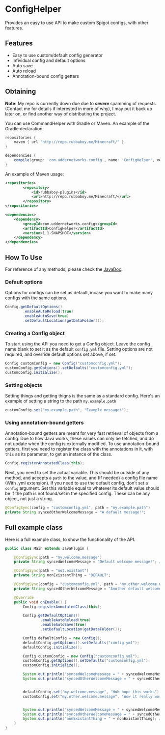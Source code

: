# ConfigHelper
Provides an easy to use API to make custom Spigot configs, with other features.


## Features
+ Easy to use custom/default config generator
+ Infividual config and default options
+ Auto save
+ Auto reload
+ Annotation-bound config getters

## Obtaining
**Note:** My repo is currently down due due to ***severe*** spamming of requests (Contact me for details if interested in more of why), I may put it back up later on, or find another way of distributing the project.

You can use CommandHelper with Gradle or Maven. An example of the Gradle declaration:

```groovy
repositories {
    maven { url "http://repo.rubbaboy.me/Minecraft/" }
}

dependencies {
    compile(group: 'com.uddernetworks.config', name: 'ConfigHelper', version: '1.1-SNAPSHOT')
}
```

An example of Maven usage:
```xml
<repositories>	
        <repository>	
            <id>rubbaboy-plugins</id>	
            <url>http://repo.rubbaboy.me/Minecraft/</url>	
        </repository>
</repositories>

<dependencies>
    <dependency>
        <groupId>com.uddernetworks.config</groupId>
        <artifactId>ConfigHelper</artifactId>
        <version>1.1-SNAPSHOT</version>
    </dependency>
</dependencies>
```

## How To Use
For reference of any methods, please check the [JavaDoc](https://rubbaboy.me/confighelp/).

### Default options
Options for configs can be set as default, incase you want to make many configs with the same options.
```Java
Config.getDefaultOptions()
        .enableAutoReload(true)
        .enableAutoSave(true)
        .setDefaultLocation(getDataFolder());
```

### Creating a Config object
To start using the API you need to get a Config object. Leave the config name blank to set it as the default `config.yml` file. Setting options are not required, and override default options set above, if set.
```Java
Config customConfig = new Config("customconfig.yml");
customConfig.getOptions().setDefaults("customconfig.yml");
customConfig.initialize();
```

### Setting objects
Setting things and getting thigns is the same as a standard config. Here's an example of setting a string to the path `my.example.path`
```Java
customConfig.set("my.example.path", "Example message!");
```

### Using annotation-bound getters
Annotation-bound getters are meant for very fast retrieval of objects from a config. Due to how Java works, these values can only be fetched, and do not update when the config is externally modified.
To use annotation-bound getters, first you need to register the class with the annotations in it, with `this` as its parameter, to get an instance of the class.
```Java
Config.registerAnnotatedClass(this);
```

Next, you need to set the actual variable. This should be outside of any method, and accepts a `path` to the value, and (If needed) a config file name (With .yml extension). If you need to use the default config, don't set a `config` argument. Set this variable equal to whatever its default value should be if the path is not found/set in the specified config. These can be any object, not just a string.
```Java
@ConfigSync(config = "customconfig.yml", path = "my.example.path")
private String syncedOtherWelcomeMessage = "A default message!";
```

## Full example class
Here is a full example class, to show the functionality of the API.
```Java
public class Main extends JavaPlugin {

    @ConfigSync(path = "my.welcome.message")
    private String syncedWelcomeMessage = "Default welcome message!"; // In the config `config.yml` the path `my.welcome.message` says: "Welcome User!"

    @ConfigSync(path = "not.existant")
    private String nonExistantThing = "DEFAULT";

    @ConfigSync(config = "customconfig.yml", path = "my.other.welcome.message")
    private String syncedOtherWelcomeMessage = "Another default welcome message!"; // In the config `customconfig.yml` the path `my.other.welcome.message` says: "Sup Dude!"

    @Override
    public void onEnable() {
        Config.registerAnnotatedClass(this);

        Config.getDefaultOptions()
                .enableAutoReload(true)
                .enableAutoSave(true)
                .setDefaultLocation(getDataFolder());

        Config defaultConfig = new Config();
        defaultConfig.getOptions().setDefaults("config.yml");
        defaultConfig.initialize();

        Config customConfig = new Config("customconfig.yml");
        customConfig.getOptions().setDefaults("customconfig.yml");
        customConfig.initialize();

        System.out.println("syncedWelcomeMessage = " + syncedWelcomeMessage); // Outputs "Welcome User!"
        System.out.println("syncedOtherWelcomeMessage = " + syncedOtherWelcomeMessage); // Outputs "Sup Dude!"


        defaultConfig.set("my.welcome.message", "Huh hope this works");
        customConfig.set("my.other.welcome.message", "Wow it really worked!");


        System.out.println("syncedWelcomeMessage = " + syncedWelcomeMessage); // Outputs "Huh hope this works"
        System.out.println("syncedOtherWelcomeMessage = " + syncedOtherWelcomeMessage); // Outputs "Wow it really worked!"
        System.out.println("nonExistantThing = " + nonExistantThing); // Outputs "DEFAULT"
    }
}
```
